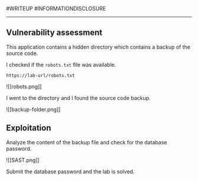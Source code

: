 
#WRITEUP 
#INFORMATIONDISCLOSURE 

<hr>

## Vulnerability assessment

This application contains a hidden directory which contains a backup of the source code.

I checked if the `robots.txt` file was available.

`https://lab-url/robots.txt`

![[robots.png]]

I went to the directory and I found the source code backup.

![[backup-folder.png]]

## Exploitation

Analyze the content of the backup file and check for the database password.

![[SAST.png]]

Submit the database password and the lab is solved.

